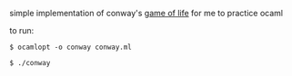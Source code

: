 simple implementation of conway's [game of life](https://en.wikipedia.org/wiki/Conway%27s_Game_of_Life) for me to practice ocaml

to run:

```
$ ocamlopt -o conway conway.ml

$ ./conway
```
